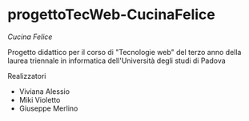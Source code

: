 # progettoTecWeb-CucinaFelice

*Cucina Felice*

Progetto didattico per il corso di "Tecnologie web" del terzo anno della laurea triennale in informatica dell'Università degli studi di Padova

Realizzatori
- Viviana Alessio
- Miki Violetto
- Giuseppe Merlino
